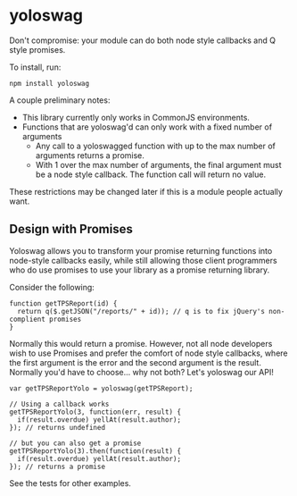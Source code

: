 yoloswag
========

Don't compromise: your module can do both node style callbacks and Q style promises.

To install, run:

```
npm install yoloswag
```

A couple preliminary notes:
* This library currently only works in CommonJS environments.
* Functions that are yoloswag'd can only work with a fixed number of arguments
  * Any call to a yoloswagged function with up to the max number of arguments returns a promise.
  * With 1 over the max number of arguments, the final argument must be a node style callback. The function call will return no value.

These restrictions may be changed later if this is a module people actually want.

## Design with Promises

Yoloswag allows you to transform your promise returning functions into node-style callbacks easily, while still allowing those client programmers who do use promises to use your library as a promise returning library.

Consider the following:
```
function getTPSReport(id) {
  return q($.getJSON("/reports/" + id)); // q is to fix jQuery's non-complient promises
}
```

Normally this would return a promise. However, not all node developers wish to use Promises and prefer the comfort of node style callbacks, where the first argument is the error and the second argument is the result. Normally you'd have to choose... why not both? Let's yoloswag our API!

```
var getTPSReportYolo = yoloswag(getTPSReport);

// Using a callback works
getTPSReportYolo(3, function(err, result) {
  if(result.overdue) yellAt(result.author);
}); // returns undefined

// but you can also get a promise
getTPSReportYolo(3).then(function(result) {
  if(result.overdue) yellAt(result.author);
}); // returns a promise
```

See the tests for other examples.
